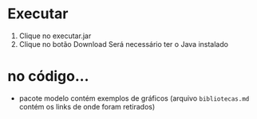 # Executar
1. Clique no executar.jar
2. Clique no botão Download
  Será necessário ter o Java instalado

# no código...
- pacote modelo contém exemplos de gráficos (arquivo `bibliotecas.md` contém os links de onde foram retirados)
